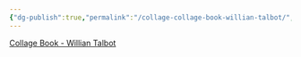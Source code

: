 ```yaml
---
{"dg-publish":true,"permalink":"/collage-collage-book-willian-talbot/","tags":["c/photography","c/collage-book","c/willian-talbot","c/analog"],"created":"2024-01-03T17:12:26.579-05:00","updated":"2024-01-03T17:13:40.852-05:00"}
---
```



[Collage Book - Willian Talbot](https://www.instagram.com/p/CLMon0lhPp6/)
